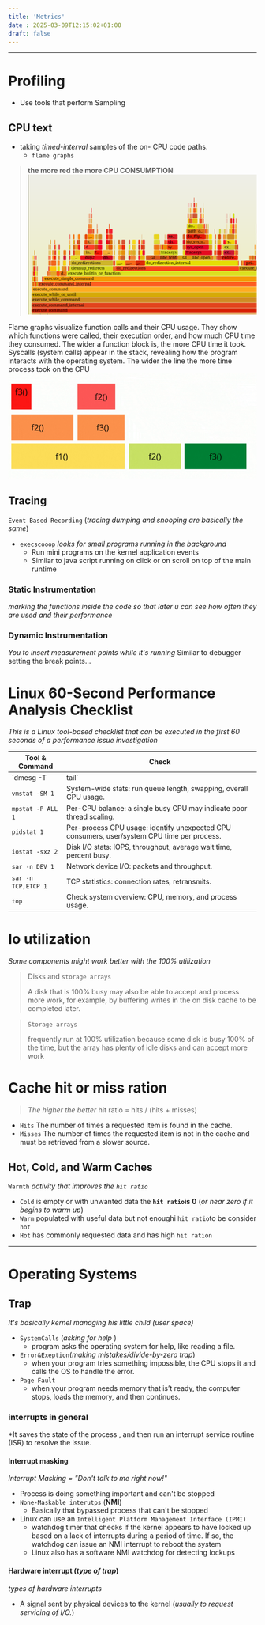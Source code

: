 ```yaml
---
title: 'Metrics'
date : 2025-03-09T12:15:02+01:00
draft: false
--- 
```

---
# Profiling 
* Use tools that perform Sampling 
## CPU text 
* taking *timed-interval* samples of the on-
CPU code paths.
  * `flame graphs` 

> **the more red the more CPU CONSUMPTION**
> ![Flame Graph 2](/static/flame_graph_visual.png) 

Flame graphs visualize function calls and their CPU usage.
They show which functions were called, their execution order, and how much CPU time they consumed.
The wider a function block is, the more CPU time it took.
Syscalls (system calls) appear in the stack, revealing how the program interacts with the operating system.
The wider the line the more time process took on the CPU
![Function stack](/static/flame_graph_visual_functions.png)


## Tracing 
`Event Based Recording`  (*tracing dumping and snooping are basically the same*)
* `execscooop`  *looks for small programs running in the background*
    * Run mini programs on the kernel application events
    * Similar to java script running on click or on scroll on top of the main runtime 


### Static Instrumentation
*marking the functions inside the code so that later u can see how often they are used and their performance* 
### Dynamic Instrumentation
*You to insert measurement points while it's running*
Similar to debugger setting the break points...

# **Linux 60-Second Performance Analysis Checklist**
*This is a Linux tool-based checklist that can be executed in the first 60 seconds of a performance issue investigation*

| **Tool & Command**       | **Check**  |
|-------------------------|---------------------------------------------
| `dmesg -T | tail`        | Kernel errors, including OOM (Out of Memory) events. |
| `vmstat -SM 1`           | System-wide stats: run queue length, swapping, overall CPU usage. |
| `mpstat -P ALL 1`        | Per-CPU balance: a single busy CPU may indicate poor thread scaling. |
| `pidstat 1`              | Per-process CPU usage: identify unexpected CPU consumers, user/system CPU time per process. |
| `iostat -sxz 2`          | Disk I/O stats: IOPS, throughput, average wait time, percent busy. |
| `sar -n DEV 1`           | Network device I/O: packets and throughput. |
| `sar -n TCP,ETCP 1`      | TCP statistics: connection rates, retransmits. |
| `top`                    | Check system overview: CPU, memory, and process usage. |


# Io utilization 
*Some components  might work better with the 100% utilization*
> Disks and `storage arrays`
>
> A disk that is 100% busy may also be able to accept and
> process more work, for example, by buffering writes in the on
> disk cache to be completed later.

> `Storage arrays` 
>
> frequently run at 100% utilization because some disk is busy 100% of the
> time, but the array has plenty of idle disks and can accept more work
# Cache hit or miss ration

> *The higher the better* 
> hit ratio = hits / (hits + misses)
* `Hits` The number of times a requested item is found in the cache.
* `Misses` The number of times the requested item is not in the cache and must be retrieved from a slower source.

## Hot, Cold, and Warm Caches
`Warmth` *activity that improves the `hit ratio`*

* `Cold` is empty or with unwanted  data the **`hit ratio`is 0** (*or near zero if it begins to warm up*)
* `Warm` populated with useful data but not enoughi `hit ratio`to be consider  `hot`
* `Hot` has commonly requested data and has high `hit ration` 

--- 
# Operating Systems
##  Trap
*It's basically kernel managing  his little child (*user space*)*
* `SystemCalls` (*asking for help* )
    * program asks the operating system for help, like reading a file. 
* `Error&Exeption`(*making mistakes/divide-by-zero trap*)
    * when your program tries something impossible, the CPU stops it and calls the OS to handle the error. 
* `Page Fault` 
    * when your program needs memory that is’t ready, the computer stops, loads the memory, and then continues.


### interrupts in general 
*It saves the state of the process , and then run an interrupt service routine
(ISR) to resolve the issue. 

#### Interrupt masking 
*Interrupt Masking = "Don't talk to me right now!"*
* Process is doing something important and can't be stopped 
* `None-Maskable interutps` (**NMI**) 
    * Basically  that bypassed process that can't be stopped 
* Linux can use an `Intelligent Platform Management
Interface (IPMI)`
    * watchdog timer that checks if the kernel
    appears to have locked up based on a lack of interrupts during
    a period of time. If so, the watchdog can issue an NMI
    interrupt to reboot the system 
    * Linux also has a software NMI watchdog for detecting lockups 


#### Hardware interrupt (*type of trap*)
*types of hardware interrupts*
* A signal sent by physical devices to the kernel (*usually to request servicing of I/O.*)

